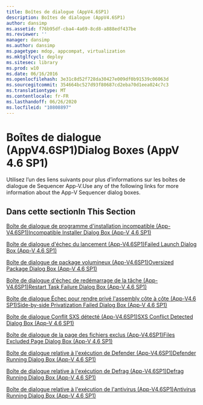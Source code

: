 ```yaml
---
title: Boîtes de dialogue (AppV4.6SP1)
description: Boîtes de dialogue (AppV4.6SP1)
author: dansimp
ms.assetid: f76b95df-cba4-4a69-8cd8-a888edf437be
ms.reviewer: ''
manager: dansimp
ms.author: dansimp
ms.pagetype: mdop, appcompat, virtualization
ms.mktglfcycl: deploy
ms.sitesec: library
ms.prod: w10
ms.date: 06/16/2016
ms.openlocfilehash: 3e31c8d52f728da30427e009df0b91539c06063d
ms.sourcegitcommit: 354664bc527d93f80687cd2eba70d1eea024c7c3
ms.translationtype: MT
ms.contentlocale: fr-FR
ms.lasthandoff: 06/26/2020
ms.locfileid: "10808897"
---
```

# <span data-ttu-id="3013f-103">Boîtes de dialogue (AppV4.6SP1)</span><span class="sxs-lookup"><span data-stu-id="3013f-103">Dialog Boxes (AppV 4.6 SP1)</span></span>


<span data-ttu-id="3013f-104">Utilisez l’un des liens suivants pour plus d’informations sur les boîtes de dialogue de Sequencer App-V.</span><span class="sxs-lookup"><span data-stu-id="3013f-104">Use any of the following links for more information about the App-V Sequencer dialog boxes.</span></span>

## <span data-ttu-id="3013f-105">Dans cette section</span><span class="sxs-lookup"><span data-stu-id="3013f-105">In This Section</span></span>


<a href="" id="incompatible-installer-dialog-box--app-v-4-6-sp1-"></a>[<span data-ttu-id="3013f-106">Boîte de dialogue de programme d'installation incompatible (App-V4.6SP1)</span><span class="sxs-lookup"><span data-stu-id="3013f-106">Incompatible Installer Dialog Box (App-V 4.6 SP1)</span></span>](incompatible-installer-dialog-box--app-v-46-sp1-.md)  

<a href="" id="failed-launch-dialog-box--app-v-4-6-sp1-"></a>[<span data-ttu-id="3013f-107">Boîte de dialogue d'échec du lancement (App-V4.6SP1)</span><span class="sxs-lookup"><span data-stu-id="3013f-107">Failed Launch Dialog Box (App-V 4.6 SP1)</span></span>](failed-launch-dialog-box--app-v-46-sp1-.md)  

<a href="" id="oversized-package-dialog-box--app-v-4-6-sp1-"></a>[<span data-ttu-id="3013f-108">Boîte de dialogue de package volumineux (App-V4.6SP1)</span><span class="sxs-lookup"><span data-stu-id="3013f-108">Oversized Package Dialog Box (App-V 4.6 SP1)</span></span>](oversized-package-dialog-box--app-v-46-sp1-.md)  

<a href="" id="restart-task-failure-dialog-box--app-v-4-6-sp1-"></a>[<span data-ttu-id="3013f-109">Boîte de dialogue d'échec de redémarrage de la tâche (App-V4.6SP1)</span><span class="sxs-lookup"><span data-stu-id="3013f-109">Restart Task Failure Dialog Box (App-V 4.6 SP1)</span></span>](restart-task-failure-dialog-box--app-v-46-sp1-.md)  

<a href="" id="side-by-side-privatization-failed-dialog-box--app-v-4-6-sp1-"></a>[<span data-ttu-id="3013f-110">Boîte de dialogue Échec pour rendre privé l'assembly côte à côte (App-V4.6 SP1)</span><span class="sxs-lookup"><span data-stu-id="3013f-110">Side-by-side Privatization Failed Dialog Box (App-V 4.6 SP1)</span></span>](side-by-side-privatization-failed-dialog-box--app-v-46-sp1-.md)  

<a href="" id="sxs-conflict-detected-dialog-box--app-v-4-6-sp1-"></a>[<span data-ttu-id="3013f-111">Boîte de dialogue Conflit SXS détecté (App-V4.6SP1)</span><span class="sxs-lookup"><span data-stu-id="3013f-111">SXS Conflict Detected Dialog Box (App-V 4.6 SP1)</span></span>](sxs-conflict-detected-dialog-box--app-v-46-sp1-.md)  

<a href="" id="files-excluded-page-dialog-box--app-v-4-6-sp1-"></a>[<span data-ttu-id="3013f-112">Boîte de dialogue de la page des fichiers exclus (App-V4.6SP1)</span><span class="sxs-lookup"><span data-stu-id="3013f-112">Files Excluded Page Dialog Box (App-V 4.6 SP1)</span></span>](files-excluded-page-dialog-box--app-v-46-sp1-.md)  

<a href="" id="defender-running-dialog-box--app-v-4-6-sp1-"></a>[<span data-ttu-id="3013f-113">Boîte de dialogue relative à l'exécution de Defender (App-V4.6SP1)</span><span class="sxs-lookup"><span data-stu-id="3013f-113">Defender Running Dialog Box (App-V 4.6 SP1)</span></span>](defender-running-dialog-box--app-v-46-sp1-.md)  

<a href="" id="defrag-running-dialog-box--app-v-4-6-sp1-"></a>[<span data-ttu-id="3013f-114">Boîte de dialogue relative à l'exécution de Defrag (App-V4.6SP1)</span><span class="sxs-lookup"><span data-stu-id="3013f-114">Defrag Running Dialog Box (App-V 4.6 SP1)</span></span>](defrag-running-dialog-box--app-v-46-sp1-.md)  

<a href="" id="antivirus-running-dialog-box--app-v-4-6-sp1-"></a>[<span data-ttu-id="3013f-115">Boîte de dialogue relative à l'exécution de l'antivirus (App-V4.6SP1)</span><span class="sxs-lookup"><span data-stu-id="3013f-115">Antivirus Running Dialog Box (App-V 4.6 SP1)</span></span>](antivirus-running-dialog-box--app-v-46-sp1-.md)  

 

 





